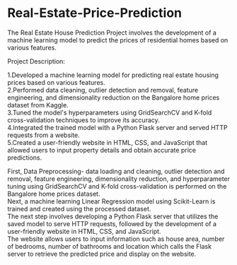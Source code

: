 # Real-Estate-Price-Prediction

The Real Estate House Prediction Project involves the development of a machine learning model to predict the prices of residential homes based on various features.

Project Description:

1.Developed a machine learning model for predicting real estate housing prices based on various features.  
2.Performed data cleaning, outlier detection and removal, feature engineering, and dimensionality reduction on the Bangalore home prices dataset from Kaggle.  
3.Tuned the model's hyperparameters using GridSearchCV and K-fold cross-validation techniques to improve its accuracy.  
4.Integrated the trained model with a Python Flask server and served HTTP requests from a website.  
5.Created a user-friendly website in HTML, CSS, and JavaScript that allowed users to input property details and obtain accurate price predictions.  
  
First, Data Preprocessing- data loading and cleaning, outlier detection and removal, feature engineering, dimensionality reduction, and hyperparameter tuning using GridSearchCV and K-fold cross-validation is performed on the Bangalore home prices dataset.  
Next, a machine learning Linear Regression model using Scikit-Learn is trained and created using the processed dataset.  
The next step involves developing a Python Flask server that utilizes the saved model to serve HTTP requests, followed by the development of a user-friendly website in HTML, CSS, and JavaScript.  
The website allows users to input information such as house area, number of bedrooms, number of bathrooms and location which calls the Flask server to retrieve the predicted price and display on the website.  
